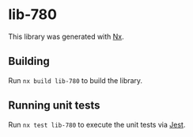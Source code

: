 # lib-780

This library was generated with [Nx](https://nx.dev).

## Building

Run `nx build lib-780` to build the library.

## Running unit tests

Run `nx test lib-780` to execute the unit tests via [Jest](https://jestjs.io).

